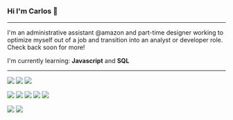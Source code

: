 ### Hi I'm Carlos 👋
***
I'm an administrative assistant @amazon and part-time designer working to optimize myself out of a job and transition into an analyst or developer role. Check back soon for more!

I'm currently learning: **Javascript** and **SQL**


***
![](https://img.shields.io/badge/CSS-001427?logo=css3&style=flat-square) ![](https://img.shields.io/badge/HTML-001427?logo=html5&style=flat-square) ![](https://img.shields.io/badge/Javascript-001427?logo=javascript&style=flat-square)

![](https://img.shields.io/badge/After%20Effects-001427?logo=adobeaftereffects&style=flat-square) ![](https://img.shields.io/badge/Dreamweaver-001427?logo=adobedreamweaver&style=flat-square) ![](https://img.shields.io/badge/Illustrator-001427?logo=adobeillustrator&style=flat-square) ![](https://img.shields.io/badge/InDesign-001427?logo=adobeindesign&style=flat-square)  ![](https://img.shields.io/badge/Photoshop-001427?logo=adobephotoshop&style=flat-square) 

![](https://img.shields.io/badge/Excel-001427?logo=microsoftexcel&style=flat-square) ![](https://img.shields.io/badge/VBA%20Selenium-001427?logo=selenium&style=flat-square) 


